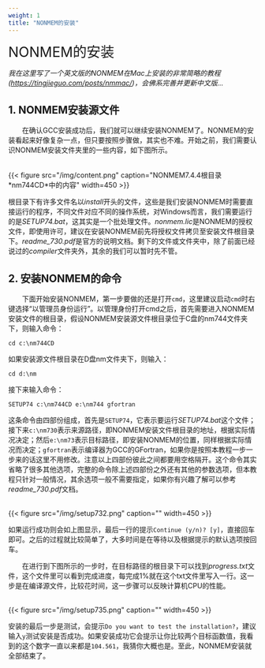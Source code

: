 ```yaml
---
weight: 1
title: "NONMEM的安装"
---
```


<font style="font-size:2em">NONMEM的安装</font>

*我在这里写了一个英文版的NONMEM在Mac上安装的非常简略的教程(https://tingjieguo.com/posts/nmmac/)，会佛系完善并更新中文版...*

## 1. NONMEM安装源文件
&emsp;&emsp;在确认GCC安装成功后，我们就可以继续安装NONMEM了。NONMEM的安装看起来好像复杂一点，但只要按照步骤做，其实也不难。开始之前，我们需要认识NONMEM安装文件夹里的一些内容，如下图所示。

<br />
{{< figure src="/img/content.png" caption="NONMEM7.4.4根目录*nm744CD*中的内容" width=450 >}}
<br />

根目录下有许多文件名以*install*开头的文件，这些是我们安装NONMEM时需要直接运行的程序，不同文件对应不同的操作系统，对Windows而言，我们需要运行的是*SETUP74.bat*，这其实是一个批处理文件。*nonmem.lic*是NONMEM的授权文件，即使用许可，建议在安装NONMEM前先将授权文件拷贝至安装文件根目录下。*readme_730.pdf*是官方的说明文档。剩下的文件或文件夹中，除了前面已经说过的*compiler*文件夹外，其余的我们可以暂时先不管。

## 2. 安装NONMEM的命令
&emsp;&emsp;下面开始安装NONMEM，第一步要做的还是打开`cmd`，这里建议启动`cmd`时右键选择“以管理员身份运行”。以管理身份打开cmd之后，首先需要进入NONMEM安装文件的根目录，假设NONMEM安装源文件根目录位于C盘的nm744文件夹下，则输入命令：

    cd c:\nm744CD

如果安装源文件根目录在D盘nm文件夹下，则输入：

    cd d:\nm

接下来输入命令：

    SETUP74 c:\nm744CD e:\nm744 gfortran

这条命令由四部份组成，首先是`SETUP74`，它表示要运行*SETUP74.bat*这个文件；接下来`c:\nm730`表示来源路径，即NONMEM安装文件根目录的地址，根据实际情况决定；然后`e:\nm73`表示目标路径，即安装NONMEM的位置，同样根据实际情况而决定；`gfortran`表示编译器为GCC的GFortran，如果你是按照本教程一步一步来的话这里不用修改。注意以上四部份彼此之间都要用空格隔开。这个命令其实省略了很多其他选项，完整的命令除上述四部份之外还有其他的参数选项，但本教程只针对一般情况，其余选项一般不需要指定，如果你有兴趣了解可以参考*readme_730.pdf*文档。

<br />
{{< figure src="/img/setup732.png" caption="" width=450 >}}
<br />

如果运行成功则会如上图显示，最后一行的提示`Continue (y/n)? [y]`，直接回车即可。之后的过程就比较简单了，大多时间是在等待以及根据提示的默认选项按回车。

&emsp;&emsp;在进行到下图所示的一步时，在目标路径的根目录下可以找到*progress.txt*文件，这个文件里可以看到完成进度，每完成1%就在这个txt文件里写入一行。这一步是在编译源文件，比较花时间，这一步骤可以反映计算机CPU的性能。

<br />
{{< figure src="/img/setup735.png" caption="" width=450 >}}
<br />

安装的最后一步是测试，会提示`Do you want to test the installation?`，建议输入`y`测试安装是否成功。如果安装成功它会提示让你比较两个目标函数值，我看到的这个数字一直以来都是`104.561`，我猜你大概也是。至此，NONMEM安装就全部结束了。